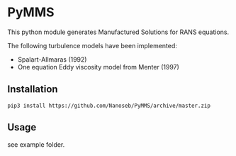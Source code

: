 # PyMMS
This python module generates Manufactured Solutions for RANS equations.


The following turbulence models have been implemented:
- Spalart-Allmaras (1992)
- One equation Eddy viscosity model from Menter (1997)

## Installation
```
pip3 install https://github.com/Nanoseb/PyMMS/archive/master.zip
```

## Usage
see example folder.


